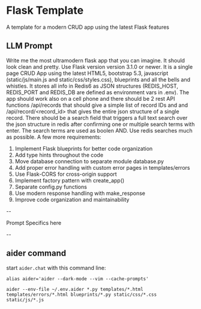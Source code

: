 # Flask Template 

A template for a modern CRUD app using the latest Flask features 

## LLM Prompt 

Write me the most ultramodern flask app that you can imagine. It should look clean and pretty. Use Flask version version 3.1.0 or newer. It is a single page CRUD App using the latest HTML5, bootstrap 5.3, javascript (static/js/main.js and static/css/styles.css), blueprints and all the bells and whistles. 
It stores all info in Redis6 as JSON structures (REDIS_HOST, REDIS_PORT and REDIS_DB are defined as environment vars in .env). 
The app should work also on a cell phone and there should be 2 rest API functions /api/records that should give a simple list of record IDs and and /api/record/<record_id> that gives the entire json structure of a single record. There should be a search field that triggers a full text search over the json structure in redis after confirming one or multiple search terms with enter. The search terms are used as boolen AND. Use redis searches much as possible. A few more requirements: 

 1. Implement Flask blueprints for better code organization
 2. Add type hints throughout the code
 3. Move database connection to separate module database.py
 4. Add proper error handling with custom error pages in templates/errors
 5. Use Flask-CORS for cross-origin support
 6. Implement factory pattern with create_app()
 7. Separate config.py functions
 8. Use modern response handling with make_response
 9. Improve code organization and maintainability

--  

 Prompt Specifics here 

--


## aider command

start `aider.chat` with this command line:

```
alias aider='aider --dark-mode --vim --cache-prompts'

aider --env-file ~/.env.aider *.py templates/*.html templates/errors/*.html blueprints/*.py static/css/*.css static/js/*.js
```
